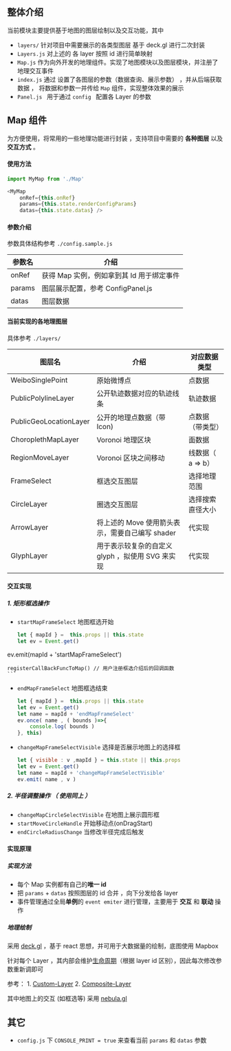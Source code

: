 
## 整体介绍

当前模块主要提供基于地图的图层绘制以及交互功能，其中

- `layers/`  针对项目中需要展示的各类型图层 基于 deck.gl 进行二次封装
- `Layers.js`  对上述的 各 layer 按照 id 进行简单映射
- `Map.js`  作为向外开发的地理组件。实现了地图模块以及图层模块，并注册了地理交互事件
- `index.js`   通过 设置了各图层的参数（数据查询、展示参数） ，并从后端获取数据 ， 将数据和参数一并传给 `Map` 组件，实现整体效果的展示
- `Panel.js `   用于通过 `config ` 配置各 Layer 的参数





## Map 组件

为方便使用，将常用的一些地理功能进行封装 ，支持项目中需要的 **各种图层** 以及 **交互方式** 。

#### 使用方法

```javascript
import MyMap from './Map'

<MyMap 
	onRef={this.onRef}
	params={this.state.renderConfigParams}
	datas={this.state.datas} />

```



#### 参数介绍

参数具体结构参考 `./config.sample.js`

| 参数名 | 介绍                                      |
| ------ | ----------------------------------------- |
| onRef  | 获得 Map 实例，例如拿到其 Id 用于绑定事件 |
| params | 图层展示配置，参考 ConfigPanel.js         |
| datas  | 图层数据                                  |



#### 当前实现的各地理图层

具体参考 `./layers/`

| 图层名                 | 介绍                                            | 对应数据类型      |
| ---------------------- | ----------------------------------------------- | ----------------- |
| WeiboSinglePoint       | 原始微博点                                      | 点数据            |
| PublicPolylineLayer    | 公开轨迹数据对应的轨迹线条                      | 轨迹数据          |
| PublicGeoLocationLayer | 公开的地理点数据（带Icon)                       | 点数据（带类型）  |
| ChoroplethMapLayer     | Voronoi 地理区块                                | 面数据            |
| RegionMoveLayer        | Voronoi 区块之间移动                            | 线数据（ a => b） |
| FrameSelect            | 框选交互图层                                    | 选择地理范围      |
| CircleLayer            | 圈选交互图层                                    | 选择搜索直径大小  |
| ArrowLayer             | 将上述的 Move 使用箭头表示，需要自己编写 shader | 代实现            |
| GlyphLayer             | 用于表示较复杂的自定义glyph ，拟使用 SVG 来实现 | 代实现            |



#### 交互实现

##### 1. 矩形框选操作

- `startMapFrameSelect` 地图框选开始
	
	```javascript
	let { mapId } =  this.props || this.state
	let ev = Event.get()
ev.emit(mapId + 'startMapFrameSelect')
	
	registerCallBackFuncToMap() // 用户注册框选介绍后的回调函数
	```

-  `endMapFrameSelect` 地图框选结束  
	
	```javascript
	let { mapId } =  this.props || this.state
	let ev = Event.get()
	let name = mapId + 'endMapFrameSelect'
	ev.once( name , ( bounds )=>{
	    console.log( bounds )
	}, this)
	```


-  `changeMapFrameSelectVisible`  选择是否展示地图上的选择框 
	```javascript
	let { visible : v ,mapId } = this.state || this.props
	let ev = Event.get()
	let name = mapId + 'changeMapFrameSelectVisible'
	ev.emit( name , v )
	```

##### 2. 半径调整操作 （ 使用同上 ）

- `changeMapCircleSelectVisible`  在地图上展示圆形框
- `startMoveCircleHandle`  开始移动点(onDragStart)
- `endCircleRadiusChange`  当修改半径完成后触发



#### 实现原理

##### 实现方法

- 每个 Map 实例都有自己的**唯一 id** 
- 把 `params` + `datas`  按照图层的 id 合并 ，向下分发给各 layer 
- 事件管理通过全局**单例**的  `event emiter` 进行管理，主要用于 **交互** 和 **联动** 操作

##### 地理绘制

采用 [deck.gl](https://deck.gl/#/documentation/developer-guide/using-layers)  ，基于 react 思想，并可用于大数据量的绘制，底图使用 Mapbox 

针对每个 Layer ，其内部会维护[生命周期](https://deck.gl/#/documentation/developer-guide/writing-custom-layers/layer-lifecycle?section=deck-gl-rendering-cycles)（根据 layer id 区别），因此每次修改参数重新调即可

参考： 1. [Custom-Layer](http://vis.academy/#/custom-layers/setup)  2. [Composite-Layer](https://deck.gl/#/documentation/developer-guide/writing-custom-layers/composite-layers)

其中地图上的交互 (如框选等) 采用 [nebula.gl](https://nebula.gl/docs)  





## 其它

- `config.js`  下  `CONSOLE_PRINT = true`   来查看当前 `params` 和 `datas` 参数